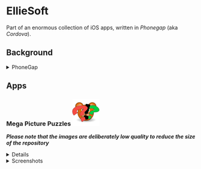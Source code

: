# EllieSoft
Part of an enormous collection of iOS apps, written in _Phonegap_ (aka _Cordova_).

## Background
<details>
  <summary>PhoneGap</summary>

_PhoneGap_ was the framework which became _Cordova_ after it was acquired by _Adobe_.  This is essentially a
web page (_NSWebView_ on _iOS_) running locally.  _PhoneGap_ provides additional functionality to access
hardware on the host platform eg camera, pictures, contacts, but none of these apps needed that.

The main attraction of _PhoneGap_ is that it provides a reasonable way to develop cross-platform apps.
The downside is that not all native functionality is available or accessible.  Further, any UI is
constrained by what is available in a web page.  However, for the types of apps I was developing at the time, 
this was an acceptable compromise.

These were written c2008-c2011 and probably do not show the best practices for Javascript as I was just
learning Javascript and fumbling my way through.  However, in my defence,  "Shipping code trumps everything"!

</details>

## Apps

### Mega Picture Puzzles <img src="MegaPicturePuzzles/iOS/AppStore/Icon.png" width="72" height="72"/>
_**Please note that the images are deliberately low quality to reduce the size of the repository**_

<details>
'Mega Picture Puzzles' is a fun, puzzle app for children. Simply let your child scrape the screen to reveal a fun picture underneath. A huge selection of over 1000 colorful pictures will keep him or her entertained for hours. Each picture is totally random, so each time is a new surprise for your child.

'Mega Picture Puzzles' is a universal app, so it will work in native resolution on your iPhone, iPod Touch and iPad for the one price.
</details>

<details>
  <summary>Screenshots</summary>
  
  <img src="MegaPicturePuzzles/iOS/AppStore/iPad01.png"/><p/>
  <img src="MegaPicturePuzzles/iOS/AppStore/iPad02.png"/><p/>
  <img src="MegaPicturePuzzles/iOS/AppStore/iPad03.png"/><p/>
  <img src="MegaPicturePuzzles/iOS/AppStore/iPad04.png"/><p/>
  <img src="MegaPicturePuzzles/iOS/AppStore/iPad05.png"/><p/>
  <img src="MegaPicturePuzzles/iOS/AppStore/iPhone01.png"/><p/>
  <img src="MegaPicturePuzzles/iOS/AppStore/iPhone02.png"/><p/>
  <img src="MegaPicturePuzzles/iOS/AppStore/iPhone03.png"/><p/>
  <img src="MegaPicturePuzzles/iOS/AppStore/iPhone04.png"/><p/>
  <img src="MegaPicturePuzzles/iOS/AppStore/iPhone05.png"/><p/>
    
</details>
